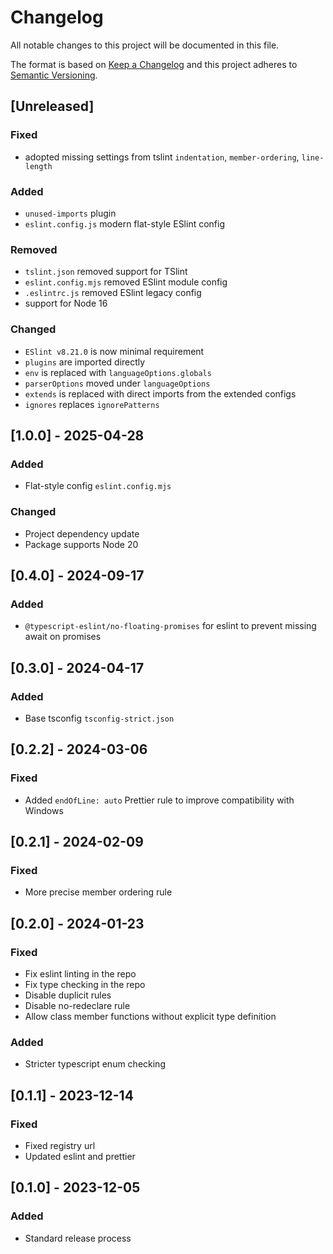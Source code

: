 # Changelog
All notable changes to this project will be documented in this file.

The format is based on [Keep a Changelog](http://keepachangelog.com/en/1.0.0/)
and this project adheres to [Semantic Versioning](http://semver.org/spec/v2.0.0.html).

## [Unreleased]

### Fixed
- adopted missing settings from tslint `indentation`, `member-ordering`, `line-length`

### Added
- `unused-imports` plugin
- `eslint.config.js` modern flat-style ESlint config

### Removed
- `tslint.json` removed support for TSlint
- `eslint.config.mjs` removed ESlint module config
- `.eslintrc.js` removed ESlint legacy config
- support for Node 16

### Changed
- `ESlint v8.21.0` is now minimal requirement
- `plugins` are imported directly
- `env` is replaced with `languageOptions.globals`
- `parserOptions` moved under `languageOptions`
- `extends` is replaced with direct imports from the extended configs
- `ignores` replaces `ignorePatterns`

## [1.0.0] - 2025-04-28
### Added
- Flat-style config `eslint.config.mjs`

### Changed
- Project dependency update
- Package supports Node 20

## [0.4.0] - 2024-09-17
### Added
- `@typescript-eslint/no-floating-promises` for eslint to prevent missing await on promises

## [0.3.0] - 2024-04-17
### Added
- Base tsconfig `tsconfig-strict.json`

## [0.2.2] - 2024-03-06
### Fixed
- Added `endOfLine: auto` Prettier rule to improve compatibility with Windows

## [0.2.1] - 2024-02-09
### Fixed
- More precise member ordering rule

## [0.2.0] - 2024-01-23
### Fixed
- Fix eslint linting in the repo
- Fix type checking in the repo
- Disable duplicit rules
- Disable no-redeclare rule
- Allow class member functions without explicit type definition
### Added
- Stricter typescript enum checking

## [0.1.1] - 2023-12-14
### Fixed
- Fixed registry url
- Updated eslint and prettier

## [0.1.0] - 2023-12-05
### Added
- Standard release process
